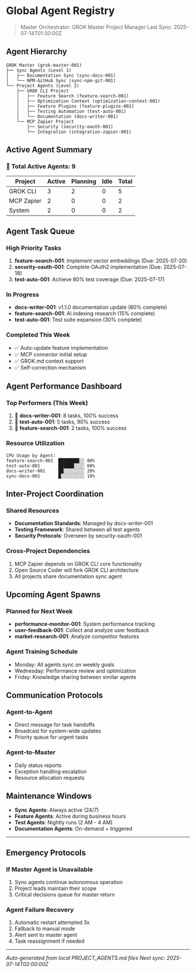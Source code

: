 # Global Agent Registry
> Master Orchestrator: GROK Master Project Manager
> Last Sync: 2025-07-14T01:30:00Z

## Agent Hierarchy

```
GROK Master (grok-master-001)
├── Sync Agents (Level 1)
│   ├── Documentation Sync (sync-docs-001)
│   └── NPM-GitHub Sync (sync-npm-git-001)
└── Project Agents (Level 2)
    ├── GROK CLI Project
    │   ├── Feature Search (feature-search-001)
    │   ├── Optimization Context (optimization-context-001)
    │   ├── Feature Plugins (feature-plugins-001)
    │   ├── Testing Automation (test-auto-001)
    │   └── Documentation (docs-writer-001)
    └── MCP Zapier Project
        ├── Security (security-oauth-001)
        └── Integration (integration-zapier-001)
```

## Active Agent Summary

### 🤖 Total Active Agents: 9

| Project | Active | Planning | Idle | Total |
|---------|--------|----------|------|-------|
| GROK CLI | 3 | 2 | 0 | 5 |
| MCP Zapier | 2 | 0 | 0 | 2 |
| System | 2 | 0 | 0 | 2 |

## Agent Task Queue

### High Priority Tasks
1. **feature-search-001**: Implement vector embeddings (Due: 2025-07-20)
2. **security-oauth-001**: Complete OAuth2 implementation (Due: 2025-07-18)
3. **test-auto-001**: Achieve 80% test coverage (Due: 2025-07-17)

### In Progress
- **docs-writer-001**: v1.1.0 documentation update (80% complete)
- **feature-search-001**: AI indexing research (15% complete)
- **test-auto-001**: Test suite expansion (30% complete)

### Completed This Week
- ✅ Auto-update feature implementation
- ✅ MCP connector initial setup
- ✅ GROK.md context support
- ✅ Self-correction mechanism

## Agent Performance Dashboard

### Top Performers (This Week)
1. 🥇 **docs-writer-001**: 8 tasks, 100% success
2. 🥈 **test-auto-001**: 5 tasks, 90% success
3. 🥉 **feature-search-001**: 2 tasks, 100% success

### Resource Utilization
```
CPU Usage by Agent:
feature-search-001  ████████░░ 80%
test-auto-001       ██████░░░░ 60%
docs-writer-001     ██░░░░░░░░ 20%
sync-docs-001       █░░░░░░░░░ 10%
```

## Inter-Project Coordination

### Shared Resources
- **Documentation Standards**: Managed by docs-writer-001
- **Testing Framework**: Shared between all test agents
- **Security Protocols**: Overseen by security-oauth-001

### Cross-Project Dependencies
1. MCP Zapier depends on GROK CLI core functionality
2. Open Source Coder will fork GROK CLI architecture
3. All projects share documentation sync agent

## Upcoming Agent Spawns

### Planned for Next Week
- **performance-monitor-001**: System performance tracking
- **user-feedback-001**: Collect and analyze user feedback
- **market-research-001**: Analyze competitor features

### Agent Training Schedule
- Monday: All agents sync on weekly goals
- Wednesday: Performance review and optimization
- Friday: Knowledge sharing between similar agents

## Communication Protocols

### Agent-to-Agent
- Direct message for task handoffs
- Broadcast for system-wide updates
- Priority queue for urgent tasks

### Agent-to-Master
- Daily status reports
- Exception handling escalation
- Resource allocation requests

## Maintenance Windows

- **Sync Agents**: Always active (24/7)
- **Feature Agents**: Active during business hours
- **Test Agents**: Nightly runs (2 AM - 4 AM)
- **Documentation Agents**: On-demand + triggered

---

## Emergency Protocols

### If Master Agent is Unavailable
1. Sync agents continue autonomous operation
2. Project leads maintain their scope
3. Critical decisions queue for master return

### Agent Failure Recovery
1. Automatic restart attempted 3x
2. Fallback to manual mode
3. Alert sent to master agent
4. Task reassignment if needed

---
*Auto-generated from local PROJECT_AGENTS.md files*
*Next sync: 2025-07-14T02:00:00Z*